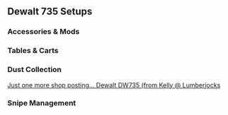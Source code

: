 ## Dewalt 735 Setups

### Accessories & Mods

### Tables & Carts

### Dust Collection

[Just one more shop posting... Dewalt DW735 (from Kelly @ Lumberjocks](http://lumberjocks.com/projects/100027)

### Snipe Management
